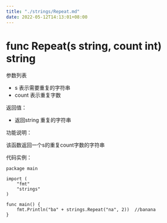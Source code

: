 ```yaml
---
title: "./strings/Repeat.md"
date: 2022-05-12T14:13:01+08:00
---
```

# func Repeat(s string, count int) string

参数列表

- s 表示需要重复的字符串
- count 表示重复字数

返回值：

- 返回string 重复的字符串

功能说明：

该函数返回一个s的重复count字数的字符串

代码实例：

	package main
	
	import (
		"fmt"
		"strings"
	)
	
	func main() {
		fmt.Println("ba" + strings.Repeat("na", 2))  //banana
	}
